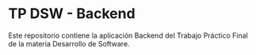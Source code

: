 # TP DSW - Backend

Este repositorio contiene la aplicación Backend del Trabajo Práctico Final de la materia Desarrollo de Software.
